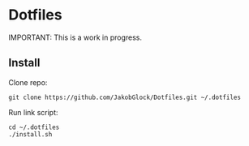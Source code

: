 # Dotfiles

IMPORTANT: This is a work in progress.

## Install

Clone repo:

`git clone https://github.com/JakobGlock/Dotfiles.git ~/.dotfiles`

Run link script:

```
cd ~/.dotfiles
./install.sh
```

